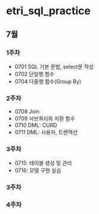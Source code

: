 # etri_sql_practice
## 7월
### 1주차
* 0701 SQL 기본 문법, select문 작성
* 0702 단일행 함수
* 0704 다중행 함수(Group By)
### 2주차
* 0708 Join
* 0709 서브쿼리와 치환 함수
* 0710 DML: CURD
* 0711 DML: 사용자, 트랜잭션
### 3주차
* 0715: 테이블 생성 및 관리
* 0716: 모델 구현 실습
### 3주차
### 4주차